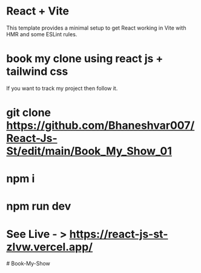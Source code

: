 # React + Vite

This template provides a minimal setup to get React working in Vite with HMR and some ESLint rules.


# book my clone using react js + tailwind css

If you want to track my project then follow it.

# git clone https://github.com/Bhaneshvar007/React-Js-St/edit/main/Book_My_Show_01
# npm i 
# npm run dev 


# See Live  - > https://react-js-st-zlvw.vercel.app/
#   B o o k - M y - S h o w  
 